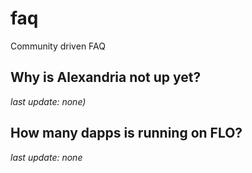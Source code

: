 # faq
Community driven FAQ

## Why is Alexandria not up yet? 
_last update: none)_

## How many dapps is running on FLO?
_last update: none_

